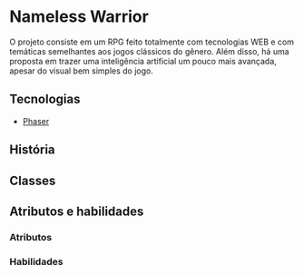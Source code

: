 # Nameless Warrior

O projeto consiste em um RPG feito totalmente com tecnologias WEB e com temáticas semelhantes aos jogos clássicos do gênero. Além disso, há uma proposta em trazer uma inteligência artificial um pouco mais avançada, apesar do visual bem simples do jogo.

## Tecnologias

* [Phaser](http://phaser.io)

## História

## Classes

## Atributos e habilidades 

### Atributos

### Habilidades

